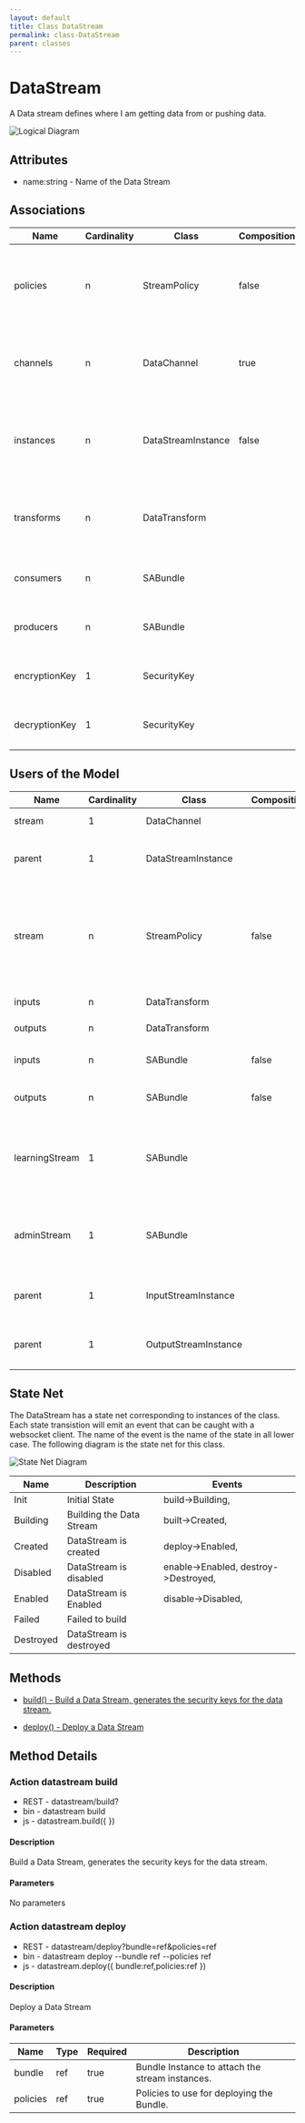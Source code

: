```yaml
---
layout: default
title: Class DataStream
permalink: class-DataStream
parent: classes
---
```


# DataStream

A Data stream defines where I am getting data from or pushing data.

![Logical Diagram](./logical.png)

## Attributes

* name:string - Name of the Data Stream


## Associations

| Name | Cardinality | Class | Composition | Owner | Description |
| --- | --- | --- | --- | --- | --- |
| policies | n | StreamPolicy | false | false | This is the collection policies that apply to the stream when the stream is created. |
| channels | n | DataChannel | true | true | This is the collection of channel that are attached to this data stream |
| instances | n | DataStreamInstance | false | true | This is the collection of deployed data streams in the system of this specific data stream. |
| transforms | n | DataTransform |  |  | This is the transformation that is called on data arriving to the Data Stream. |
| consumers | n | SABundle |  |  | This is a consumer of the data stream. |
| producers | n | SABundle |  |  | This is a producer of the data stream. |
| encryptionKey | 1 | SecurityKey |  |  | This is the encryption key for the data stream |
| decryptionKey | 1 | SecurityKey |  |  | This is the decryption key for the data stream |



## Users of the Model

| Name | Cardinality | Class | Composition | Owner | Description |
| --- | --- | --- | --- | --- | --- |
| stream | 1 | DataChannel |  |  | This is the owning stream |
| parent | 1 | DataStreamInstance |  |  | This is the parent of the data stream instance. |
| stream | n | StreamPolicy | false | false | This is the collection of streams that the policy is attached. The policy will only apply to the attached DataStreams. |
| inputs | n | DataTransform |  |  | Inputs of the transformation. |
| outputs | n | DataTransform |  |  | Outputs of the transformation. |
| inputs | n | SABundle | false | false | Input Data Streams for the SABR |
| outputs | n | SABundle | false | false | Output Data Streams for the SABR |
| learningStream | 1 | SABundle |  |  | Learning Corpus Stream receives updates and sends out updates to the aimodel |
| adminStream | 1 | SABundle |  |  | Administration Stream to handle registration of SABRS to Capabilities |
| parent | 1 | InputStreamInstance |  |  | This is the parent of the data stream instance. |
| parent | 1 | OutputStreamInstance |  |  | This is the parent of the data stream instance. |



## State Net
The DataStream has a state net corresponding to instances of the class. Each state transistion will emit an 
event that can be caught with a websocket client. The name of the event is the name of the state in all lower case.
The following diagram is the state net for this class.

![State Net Diagram](./statenet.png)

| Name | Description | Events |
| --- | --- | --- |
| Init | Initial State | build-&gt;Building,  |
| Building | Building the Data Stream | built-&gt;Created,  |
| Created | DataStream is created | deploy-&gt;Enabled,  |
| Disabled | DataStream is disabled | enable-&gt;Enabled, destroy-&gt;Destroyed,  |
| Enabled | DataStream is Enabled | disable-&gt;Disabled,  |
| Failed | Failed to build |  |
| Destroyed | DataStream is destroyed |  |



## Methods

* [build() - Build a Data Stream, generates the security keys for the data stream.](#action-build)

* [deploy() - Deploy a Data Stream](#action-deploy)


<h2>Method Details</h2>
    
### Action datastream build



* REST - datastream/build?
* bin - datastream build 
* js - datastream.build({  })

#### Description
Build a Data Stream, generates the security keys for the data stream.

#### Parameters

No parameters



### Action datastream deploy



* REST - datastream/deploy?bundle=ref&amp;policies=ref
* bin - datastream deploy --bundle ref --policies ref
* js - datastream.deploy({ bundle:ref,policies:ref })

#### Description
Deploy a Data Stream

#### Parameters

| Name | Type | Required | Description |
|---|---|---|---|
| bundle | ref |true | Bundle Instance to attach the stream instances. |
| policies | ref |true | Policies to use for deploying the Bundle. |





